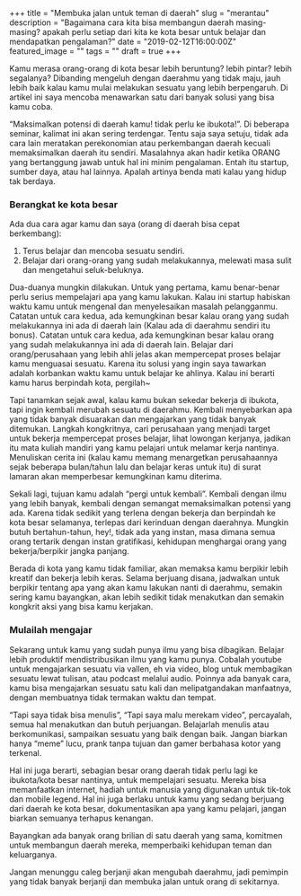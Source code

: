 +++
title = "Membuka jalan untuk teman di daerah"
slug = "merantau"
description = "Bagaimana cara kita bisa membangun daerah masing-masing? apakah perlu setiap dari kita ke kota besar untuk belajar dan mendapatkan pengalaman?"
date = "2019-02-12T16:00:00Z"
featured_image = ""
tags = ""
draft = true
+++ 

Kamu merasa orang-orang di kota besar lebih beruntung? lebih pintar? lebih segalanya? Dibanding mengeluh dengan daerahmu yang tidak maju, jauh lebih baik kalau kamu mulai melakukan sesuatu yang lebih berpengaruh. Di artikel ini saya mencoba menawarkan satu dari banyak solusi yang bisa kamu coba.

“Maksimalkan potensi di daerah kamu! tidak perlu ke ibukota!”.  Di beberapa seminar, kalimat ini akan sering terdengar. Tentu saja saya setuju, tidak ada cara lain meratakan perekonomian atau perkembangan daerah kecuali memaksimalkan daerah itu sendiri. Masalahnya akan hadir ketika ORANG yang bertanggung jawab untuk hal ini minim pengalaman. Entah itu startup, sumber daya, atau hal lainnya. Apalah artinya benda mati kalau yang hidup tak berdaya.

### Berangkat ke kota besar

Ada dua cara agar kamu dan saya (orang di daerah bisa cepat berkembang):

1. Terus belajar dan mencoba sesuatu sendiri.
2. Belajar dari orang-orang yang sudah melakukannya, melewati masa sulit dan mengetahui seluk-beluknya.

Dua-duanya mungkin dilakukan. Untuk yang pertama, kamu benar-benar perlu serius mempelajari apa yang kamu lakukan. Kalau ini startup habiskan waktu kamu untuk mengenal dan menyelesaikan masalah pelangganmu. Catatan untuk cara kedua, ada kemungkinan besar kalau orang yang sudah melakukannya ini ada di daerah lain (Kalau ada di daerahmu sendiri itu bonus). Catatan untuk cara kedua, ada kemungkinan besar kalau orang yang sudah melakukannya ini ada di daerah lain.  Belajar dari orang/perusahaan yang lebih ahli jelas akan mempercepat proses belajar kamu menguasai sesuatu. Karena itu solusi yang ingin saya tawarkan adalah korbankan waktu kamu untuk belajar ke ahlinya. Kalau ini berarti kamu harus berpindah kota, pergilah\~

Tapi tanamkan sejak awal, kalau kamu bukan sekedar bekerja di ibukota, tapi ingin kembali merubah sesuatu di daerahmu. Kembali menyebarkan apa yang tidak banyak disuarakan dan mengajarkan yang tidak banyak ditemukan. Langkah kongkritnya, cari perusahaan yang menjadi target untuk bekerja mempercepat proses belajar, lihat lowongan kerjanya, jadikan itu mata kuliah mandiri yang kamu pelajari untuk melamar kerja nantinya. Menuliskan cerita ini  (kalau kamu memang menargetkan perusahaannya sejak beberapa bulan/tahun lalu dan belajar keras untuk itu)  di surat lamaran akan memperbesar kemungkinan kamu diterima.

Sekali lagi, tujuan kamu adalah “pergi untuk kembali”. Kembali dengan ilmu yang lebih banyak, kembali dengan semangat memaksimalkan potensi yang ada. Karena tidak sedikit yang terlena dengan bekerja dan berpindah ke kota besar selamanya, terlepas dari kerinduan dengan daerahnya. Mungkin butuh bertahun-tahun, hey!, tidak ada yang instan, masa dimana semua orang tertarik dengan instan gratifikasi, kehidupan menghargai orang yang bekerja/berpikir jangka panjang.

Berada di kota yang kamu tidak familiar, akan memaksa kamu berpikir lebih kreatif dan bekerja lebih keras. Selama berjuang disana, jadwalkan untuk berpikir tentang apa yang akan kamu lakukan nanti di daerahmu, semakin sering kamu bayangkan, akan lebih sedikit tidak menakutkan dan semakin kongkrit aksi yang bisa kamu kerjakan.

### Mulailah mengajar

Sekarang untuk kamu yang sudah punya ilmu yang bisa dibagikan. Belajar lebih produktif mendistribusikan ilmu yang kamu punya. Cobalah youtube untuk mengajarkan sesuatu via vallen, eh via video, blog untuk membagikan sesuatu lewat tulisan, atau podcast melalui audio. Poinnya ada banyak cara, kamu bisa mengajarkan sesuatu satu kali dan melipatgandakan manfaatnya, dengan membuatnya tidak termakan waktu dan tempat.

“Tapi saya tidak bisa menulis”, “Tapi saya malu merekam video”, percayalah, semua hal menakutkan dan butuh perjuangan. Belajarlah menulis atau berkomunikasi, sampaikan sesuatu yang baik dengan baik. Jangan biarkan hanya “meme” lucu, prank tanpa tujuan dan gamer berbahasa kotor yang terkenal.

Hal ini juga berarti, sebagian besar orang daerah tidak perlu lagi ke ibukota/kota besar nantinya, untuk mempelajari sesuatu. Mereka bisa memanfaatkan internet, hadiah untuk manusia yang digunakan untuk tik-tok dan mobile legend.  Hal ini juga berlaku untuk kamu yang sedang berjuang dari daerah ke kota besar, dokumentasikan apa yang kamu pelajari, jangan biarkan semuanya terhapus kenangan.

Bayangkan ada banyak orang brilian di satu daerah yang sama, komitmen untuk membangun daerah mereka, memperbaiki kehidupan teman dan keluarganya.

Jangan menunggu caleg berjanji akan mengubah daerahmu, jadi pemimpin yang tidak banyak berjanji dan membuka jalan untuk orang di sekitarnya.